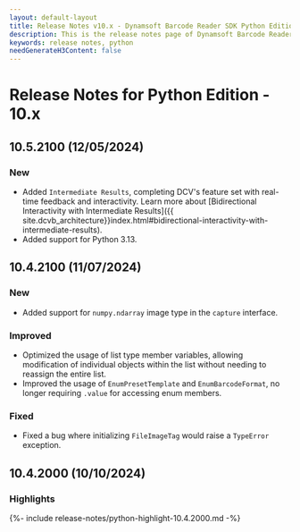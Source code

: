 ```yaml
---
layout: default-layout
title: Release Notes v10.x - Dynamsoft Barcode Reader SDK Python Edition
description: This is the release notes page of Dynamsoft Barcode Reader SDK Python Edition v10.x.
keywords: release notes, python
needGenerateH3Content: false
---
```


# Release Notes for Python Edition - 10.x

## 10.5.2100 (12/05/2024)

### New

- Added `Intermediate Results`, completing DCV's feature set with real-time feedback and interactivity. Learn more about [Bidirectional Interactivity with Intermediate Results]({{ site.dcvb_architecture}}index.html#bidirectional-interactivity-with-intermediate-results).
- Added support for Python 3.13.

## 10.4.2100 (11/07/2024)

### New

- Added support for `numpy.ndarray` image type in the `capture` interface.

### Improved

- Optimized the usage of list type member variables, allowing modification of individual objects within the list without needing to reassign the entire list.
- Improved the usage of `EnumPresetTemplate` and `EnumBarcodeFormat`, no longer requiring `.value` for accessing enum members.

### Fixed

- Fixed a bug where initializing `FileImageTag` would raise a `TypeError` exception.

## 10.4.2000 (10/10/2024)

### Highlights

{%- include release-notes/python-highlight-10.4.2000.md -%}
